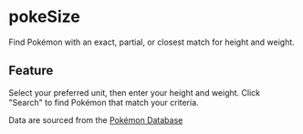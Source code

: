 # pokeSize
Find Pokémon with an exact, partial, or closest match for height and weight.

## Feature
Select your preferred unit, then enter your height and weight. Click "Search" to find Pokémon that match your criteria. 

Data are sourced from the [Pokémon Database](https://pokemondb.net/pokedex/stats/height-weight)
